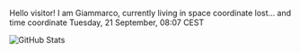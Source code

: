 Hello visitor! I am Giammarco, currently living in space coordinate lost... and time coordinate Tuesday, 21 September, 08:07 CEST

![GitHub Stats](https://github-readme-stats.vercel.app/api?username=grcasanova)
